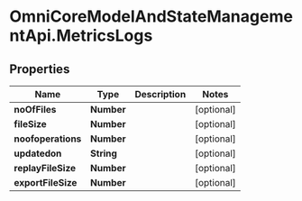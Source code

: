 # OmniCoreModelAndStateManagementApi.MetricsLogs

## Properties

Name | Type | Description | Notes
------------ | ------------- | ------------- | -------------
**noOfFiles** | **Number** |  | [optional] 
**fileSize** | **Number** |  | [optional] 
**noofoperations** | **Number** |  | [optional] 
**updatedon** | **String** |  | [optional] 
**replayFileSize** | **Number** |  | [optional] 
**exportFileSize** | **Number** |  | [optional] 


